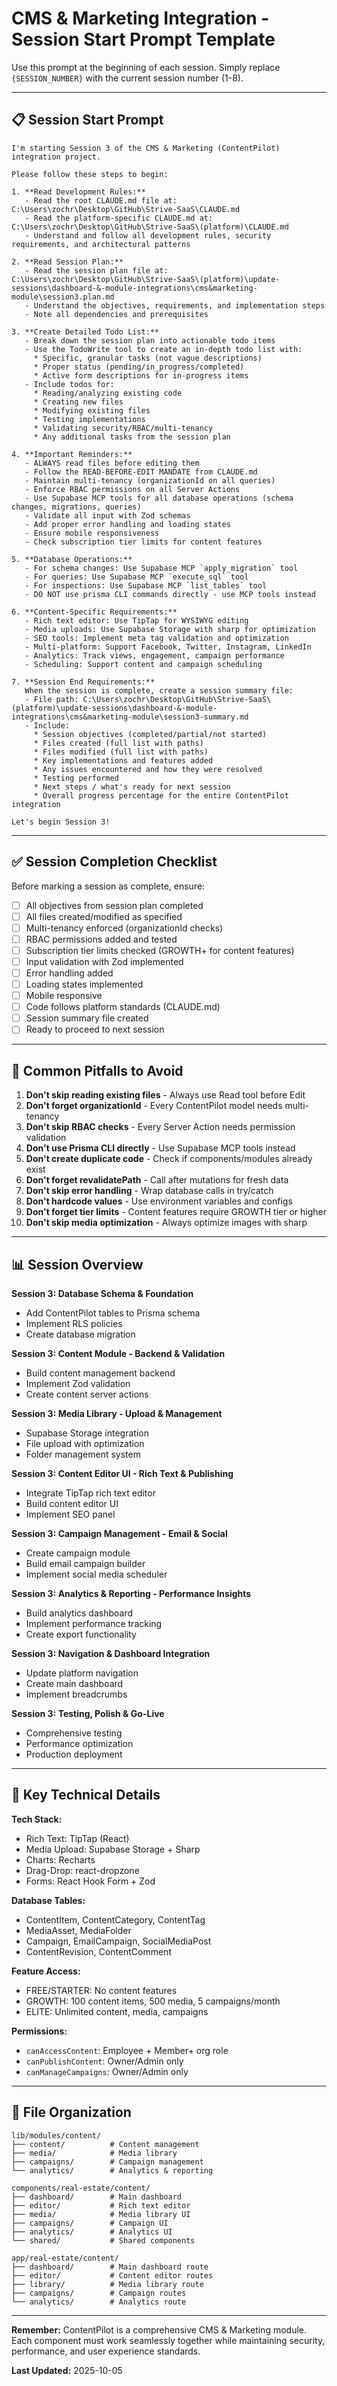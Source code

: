 # CMS & Marketing Integration - Session Start Prompt Template

Use this prompt at the beginning of each session. Simply replace `{SESSION_NUMBER}` with the current session number (1-8).

---

## 📋 Session Start Prompt

```
I'm starting Session 3 of the CMS & Marketing (ContentPilot) integration project.

Please follow these steps to begin:

1. **Read Development Rules:**
   - Read the root CLAUDE.md file at: C:\Users\zochr\Desktop\GitHub\Strive-SaaS\CLAUDE.md
   - Read the platform-specific CLAUDE.md at: C:\Users\zochr\Desktop\GitHub\Strive-SaaS\(platform)\CLAUDE.md
   - Understand and follow all development rules, security requirements, and architectural patterns

2. **Read Session Plan:**
   - Read the session plan file at: C:\Users\zochr\Desktop\GitHub\Strive-SaaS\(platform)\update-sessions\dashboard-&-module-integrations\cms&marketing-module\session3.plan.md
   - Understand the objectives, requirements, and implementation steps
   - Note all dependencies and prerequisites

3. **Create Detailed Todo List:**
   - Break down the session plan into actionable todo items
   - Use the TodoWrite tool to create an in-depth todo list with:
     * Specific, granular tasks (not vague descriptions)
     * Proper status (pending/in_progress/completed)
     * Active form descriptions for in-progress items
   - Include todos for:
     * Reading/analyzing existing code
     * Creating new files
     * Modifying existing files
     * Testing implementations
     * Validating security/RBAC/multi-tenancy
     * Any additional tasks from the session plan

4. **Important Reminders:**
   - ALWAYS read files before editing them
   - Follow the READ-BEFORE-EDIT MANDATE from CLAUDE.md
   - Maintain multi-tenancy (organizationId on all queries)
   - Enforce RBAC permissions on all Server Actions
   - Use Supabase MCP tools for all database operations (schema changes, migrations, queries)
   - Validate all input with Zod schemas
   - Add proper error handling and loading states
   - Ensure mobile responsiveness
   - Check subscription tier limits for content features

5. **Database Operations:**
   - For schema changes: Use Supabase MCP `apply_migration` tool
   - For queries: Use Supabase MCP `execute_sql` tool
   - For inspections: Use Supabase MCP `list_tables` tool
   - DO NOT use prisma CLI commands directly - use MCP tools instead

6. **Content-Specific Requirements:**
   - Rich text editor: Use TipTap for WYSIWYG editing
   - Media uploads: Use Supabase Storage with sharp for optimization
   - SEO tools: Implement meta tag validation and optimization
   - Multi-platform: Support Facebook, Twitter, Instagram, LinkedIn
   - Analytics: Track views, engagement, campaign performance
   - Scheduling: Support content and campaign scheduling

7. **Session End Requirements:**
   When the session is complete, create a session summary file:
   - File path: C:\Users\zochr\Desktop\GitHub\Strive-SaaS\(platform)\update-sessions\dashboard-&-module-integrations\cms&marketing-module\session3-summary.md
   - Include:
     * Session objectives (completed/partial/not started)
     * Files created (full list with paths)
     * Files modified (full list with paths)
     * Key implementations and features added
     * Any issues encountered and how they were resolved
     * Testing performed
     * Next steps / what's ready for next session
     * Overall progress percentage for the entire ContentPilot integration

Let's begin Session 3!
```

---

## ✅ Session Completion Checklist

Before marking a session as complete, ensure:

- [ ] All objectives from session plan completed
- [ ] All files created/modified as specified
- [ ] Multi-tenancy enforced (organizationId checks)
- [ ] RBAC permissions added and tested
- [ ] Subscription tier limits checked (GROWTH+ for content features)
- [ ] Input validation with Zod implemented
- [ ] Error handling added
- [ ] Loading states implemented
- [ ] Mobile responsive
- [ ] Code follows platform standards (CLAUDE.md)
- [ ] Session summary file created
- [ ] Ready to proceed to next session

---

## 🚨 Common Pitfalls to Avoid

1. **Don't skip reading existing files** - Always use Read tool before Edit
2. **Don't forget organizationId** - Every ContentPilot model needs multi-tenancy
3. **Don't skip RBAC checks** - Every Server Action needs permission validation
4. **Don't use Prisma CLI directly** - Use Supabase MCP tools instead
5. **Don't create duplicate code** - Check if components/modules already exist
6. **Don't forget revalidatePath** - Call after mutations for fresh data
7. **Don't skip error handling** - Wrap database calls in try/catch
8. **Don't hardcode values** - Use environment variables and configs
9. **Don't forget tier limits** - Content features require GROWTH tier or higher
10. **Don't skip media optimization** - Always optimize images with sharp

---

## 📊 Session Overview

**Session 3: Database Schema & Foundation**
- Add ContentPilot tables to Prisma schema
- Implement RLS policies
- Create database migration

**Session 3: Content Module - Backend & Validation**
- Build content management backend
- Implement Zod validation
- Create content server actions

**Session 3: Media Library - Upload & Management**
- Supabase Storage integration
- File upload with optimization
- Folder management system

**Session 3: Content Editor UI - Rich Text & Publishing**
- Integrate TipTap rich text editor
- Build content editor UI
- Implement SEO panel

**Session 3: Campaign Management - Email & Social**
- Create campaign module
- Build email campaign builder
- Implement social media scheduler

**Session 3: Analytics & Reporting - Performance Insights**
- Build analytics dashboard
- Implement performance tracking
- Create export functionality

**Session 3: Navigation & Dashboard Integration**
- Update platform navigation
- Create main dashboard
- Implement breadcrumbs

**Session 3: Testing, Polish & Go-Live**
- Comprehensive testing
- Performance optimization
- Production deployment

---

## 🔑 Key Technical Details

**Tech Stack:**
- Rich Text: TipTap (React)
- Media Upload: Supabase Storage + Sharp
- Charts: Recharts
- Drag-Drop: react-dropzone
- Forms: React Hook Form + Zod

**Database Tables:**
- ContentItem, ContentCategory, ContentTag
- MediaAsset, MediaFolder
- Campaign, EmailCampaign, SocialMediaPost
- ContentRevision, ContentComment

**Feature Access:**
- FREE/STARTER: No content features
- GROWTH: 100 content items, 500 media, 5 campaigns/month
- ELITE: Unlimited content, media, campaigns

**Permissions:**
- `canAccessContent`: Employee + Member+ org role
- `canPublishContent`: Owner/Admin only
- `canManageCampaigns`: Owner/Admin only

---

## 📁 File Organization

```
lib/modules/content/
├── content/          # Content management
├── media/            # Media library
├── campaigns/        # Campaign management
└── analytics/        # Analytics & reporting

components/real-estate/content/
├── dashboard/        # Main dashboard
├── editor/           # Rich text editor
├── media/            # Media library UI
├── campaigns/        # Campaign UI
├── analytics/        # Analytics UI
└── shared/           # Shared components

app/real-estate/content/
├── dashboard/        # Main dashboard route
├── editor/           # Content editor routes
├── library/          # Media library route
├── campaigns/        # Campaign routes
└── analytics/        # Analytics route
```

---

**Remember:** ContentPilot is a comprehensive CMS & Marketing module. Each component must work seamlessly together while maintaining security, performance, and user experience standards.

**Last Updated:** 2025-10-05
